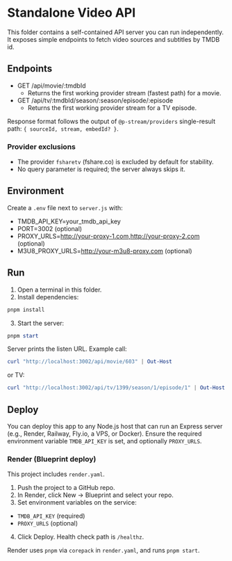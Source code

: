 # Standalone Video API

This folder contains a self-contained API server you can run independently. It exposes simple endpoints to fetch video sources and subtitles by TMDB id.

## Endpoints

- GET /api/movie/:tmdbId
  - Returns the first working provider stream (fastest path) for a movie.
- GET /api/tv/:tmdbId/season/:season/episode/:episode
  - Returns the first working provider stream for a TV episode.

Response format follows the output of `@p-stream/providers` single-result path: `{ sourceId, stream, embedId? }`.

### Provider exclusions

- The provider `fsharetv` (fshare.co) is excluded by default for stability.
- No query parameter is required; the server always skips it.

## Environment

Create a `.env` file next to `server.js` with:

- TMDB_API_KEY=your_tmdb_api_key
- PORT=3002 (optional)
- PROXY_URLS=http://your-proxy-1.com,http://your-proxy-2.com (optional)
- M3U8_PROXY_URLS=http://your-m3u8-proxy.com (optional)

## Run

1. Open a terminal in this folder.
2. Install dependencies:

```powershell
pnpm install
```

3. Start the server:

```powershell
pnpm start
```

Server prints the listen URL. Example call:

```powershell
curl "http://localhost:3002/api/movie/603" | Out-Host
```

or TV:

```powershell
curl "http://localhost:3002/api/tv/1399/season/1/episode/1" | Out-Host
```

## Deploy

You can deploy this app to any Node.js host that can run an Express server (e.g., Render, Railway, Fly.io, a VPS, or Docker). Ensure the required environment variable `TMDB_API_KEY` is set, and optionally `PROXY_URLS`.

### Render (Blueprint deploy)

This project includes `render.yaml`.

1. Push the project to a GitHub repo.
2. In Render, click New → Blueprint and select your repo.
3. Set environment variables on the service:

- `TMDB_API_KEY` (required)
- `PROXY_URLS` (optional)

4. Click Deploy. Health check path is `/healthz`.

Render uses `pnpm` via `corepack` in `render.yaml`, and runs `pnpm start`.
